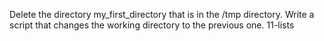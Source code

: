 Delete the directory my_first_directory that is in the /tmp directory.
Write a script that changes the working directory to the previous one.
11-lists
